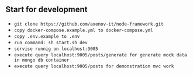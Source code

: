 ## Start for development

- `git clone https://github.com/axenov-it/node-framework.git`
- `copy docker-compose.example.yml to docker-compose.yml`
- `copy .env.example to .env`
- `run command: sh start.sh dev`
- `servise runnig on localhost:9005`
- `execute query localhost:9005/posts/generate for generate mock data in mongo db container`
- `execute query localhost:9005/posts for demonstration mvc work`
